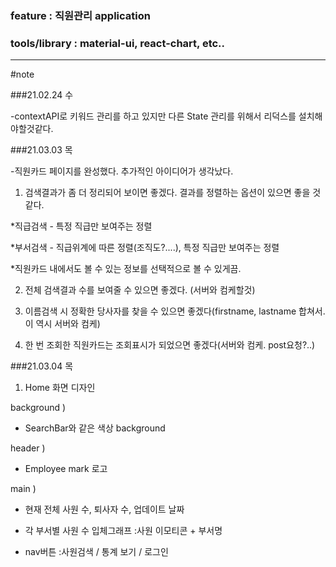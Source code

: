 ### feature : 직원관리 application

### tools/library : material-ui, react-chart, etc..

---

#note

###21.02.24 수

-contextAPI로 키워드 관리를 하고 있지만 다른 State 관리를 위해서 리덕스를 설치해야할것같다.

###21.03.03 목

-직원카드 페이지를 완성했다. 추가적인 아이디어가 생각났다.

1. 검색결과가 좀 더 정리되어 보이면 좋겠다. 결과를 정렬하는 옵션이 있으면 좋을 것 같다.

\*직급검색 - 특정 직급만 보여주는 정렬

\*부서검색 - 직급위계에 따른 정렬(조직도?....), 특정 직급만 보여주는 정렬

\*직원카드 내에서도 볼 수 있는 정보를 선택적으로 볼 수 있게끔.

2. 전체 검색결과 수를 보여줄 수 있으면 좋겠다. (서버와 컴케할것)

3. 이름검색 시 정확한 당사자를 찾을 수 있으면 좋겠다(firstname, lastname 합쳐서. 이 역시 서버와 컴케)

4. 한 번 조회한 직원카드는 조회표시가 되었으면 좋겠다(서버와 컴케. post요청?..)

###21.03.04 목

1. Home 화면 디자인

background )

- SearchBar와 같은 색상 background

header )

- Employee mark 로고

main )

- 현재 전체 사원 수, 퇴사자 수, 업데이트 날짜
- 각 부서별 사원 수 입체그래프
  :사원 이모티콘 + 부서명

- nav버튼
  :사원검색 / 통계 보기 / 로그인
